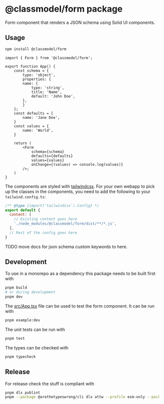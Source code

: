 # @classmodel/form package

Form component that renders a JSON schema using Solid UI components.

## Usage

```bash
npm install @classmodel/form
```

```tsx
import { Form } from '@classmodel/form';

export function App() {
    const schema = {
        type: 'object',
        properties: {
        name: {
            type: 'string',
            title: 'Name',
            default: 'John Doe',
        },
        }
    };
    const defaults = {
        name: 'Jane Doe',
    }
    const values = {
        name: 'World',
    }

    return (
        <Form
            schema={schema}
            defaults={defaults}
            values={values}
            onChange={(values) => console.log(values)}
        />;
    )
}
```

The components are styled with [tailwindcss](https://tailwindcss.com/).
For your own webapp to pick up the classes in the components, you need to add the following to your
 `tailwind.config.ts`:

```js
/** @type {import('tailwindcss').Config} */
export default {
  content: [
    // Existing content goes here
    './node_modules/@classmodel/form/dist/**/*.js',
  ],
  // Rest of the config goes here
}
```

TODO move docs for json schema custom keywords to here.

## Development

To use in a monorepo as a dependency this package needs to be built first with

```bash
pnpm build
# or during development
pnpm dev
```

The [src/App.tsx](src/App.tsx) file can be used to test the form component.
It can be run with

```bash
pnpm example:dev
```

The unit tests can be run with

```bash
pnpm test
```

The types can be checked with

```bash
pnpm typecheck
```

## Release

For release check the stuff is compliant with

```bash
pnpm dlx publint
pnpm --package @arethetypeswrong/cli dlx attw --profile esm-only --pack .
```